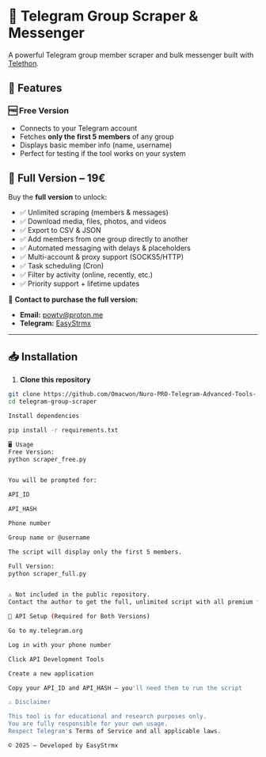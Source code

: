 # 📢 Telegram Group Scraper & Messenger

A powerful Telegram group member scraper and bulk messenger built with [Telethon](https://github.com/LonamiWebs/Telethon).

## 🚀 Features

### 🆓 Free Version
- Connects to your Telegram account
- Fetches **only the first 5 members** of any group
- Displays basic member info (name, username)
- Perfect for testing if the tool works on your system

## 💎 Full Version – 19€

Buy the **full version** to unlock:
- ✅ Unlimited scraping (members & messages)
- ✅ Download media, files, photos, and videos
- ✅ Export to CSV & JSON
- ✅ Add members from one group directly to another
- ✅ Automated messaging with delays & placeholders
- ✅ Multi-account & proxy support (SOCKS5/HTTP)
- ✅ Task scheduling (Cron)
- ✅ Filter by activity (online, recently, etc.)
- ✅ Priority support + lifetime updates

📩 **Contact to purchase the full version:**
- **Email:** powtv@proton.me  
- **Telegram:** [EasyStrmx](https://t.me/EasyStrmx)

---

## 📥 Installation

1. **Clone this repository**
```bash
git clone https://github.com/Omacwon/Nuro-PRO-Telegram-Advanced-Tools-.git
cd telegram-group-scraper

Install dependencies

pip install -r requirements.txt

🖥 Usage
Free Version:
python scraper_free.py


You will be prompted for:

API_ID

API_HASH

Phone number

Group name or @username

The script will display only the first 5 members.

Full Version:
python scraper_full.py


⚠️ Not included in the public repository.
Contact the author to get the full, unlimited script with all premium features.

📌 API Setup (Required for Both Versions)

Go to my.telegram.org

Log in with your phone number

Click API Development Tools

Create a new application

Copy your API_ID and API_HASH — you'll need them to run the script

⚠️ Disclaimer

This tool is for educational and research purposes only.
You are fully responsible for your own usage.
Respect Telegram's Terms of Service and all applicable laws.

© 2025 — Developed by EasyStrmx
